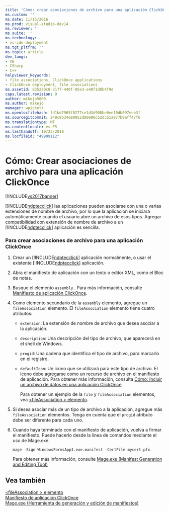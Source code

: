 ```yaml
---
title: 'Cómo: crear asociaciones de archivo para una aplicación ClickOnce | Microsoft Docs'
ms.custom: ''
ms.date: 11/15/2016
ms.prod: visual-studio-dev14
ms.reviewer: ''
ms.suite: ''
ms.technology:
- vs-ide-deployment
ms.tgt_pltfrm: ''
ms.topic: article
dev_langs:
- VB
- CSharp
- C++
helpviewer_keywords:
- file associations, ClickOnce applications
- ClickOnce deployment, file associations
ms.assetid: 835230c8-3177-440f-85e3-e40f1d8b4f9d
caps.latest.revision: 9
author: mikejo5000
ms.author: mikejo
manager: wpickett
ms.openlocfilehash: fd1bd7965f0277ce1d3d900be6ee10db097eeb3f
ms.sourcegitcommit: 240c8b34e80952d00e90c52dcb1a077b9aff47f6
ms.translationtype: MT
ms.contentlocale: es-ES
ms.lasthandoff: 10/23/2018
ms.locfileid: "49909112"
---
```

# <a name="how-to-create-file-associations-for-a-clickonce-application"></a>Cómo: Crear asociaciones de archivo para una aplicación ClickOnce
[!INCLUDE[vs2017banner](../includes/vs2017banner.md)]

[!INCLUDE[ndptecclick](../includes/ndptecclick-md.md)] las aplicaciones pueden asociarse con una o varias extensiones de nombre de archivo, por lo que la aplicación se iniciará automáticamente cuando el usuario abre un archivo de esos tipos. Agregar compatibilidad con extensión de nombre de archivo a un [!INCLUDE[ndptecclick](../includes/ndptecclick-md.md)] aplicación es sencilla.  
  
### <a name="to-create-file-associations-for-a-clickonce-application"></a>Para crear asociaciones de archivo para una aplicación ClickOnce  
  
1. Crear un [!INCLUDE[ndptecclick](../includes/ndptecclick-md.md)] aplicación normalmente, o usar el existente [!INCLUDE[ndptecclick](../includes/ndptecclick-md.md)] aplicación.  
  
2. Abra el manifiesto de aplicación con un texto o editor XML, como el Bloc de notas.  
  
3. Busque el elemento `assembly` . Para más información, consulte [Manifiesto de aplicación ClickOnce](../deployment/clickonce-application-manifest.md).  
  
4. Como elemento secundario de la `assembly` elemento, agregue un `fileAssociation` elemento. El `fileAssociation` elemento tiene cuatro atributos:  
  
   - `extension`: La extensión de nombre de archivo que desea asociar a la aplicación.  
  
   - `description`: Una descripción del tipo de archivo, que aparecerá en el shell de Windows.  
  
   - `progid`: Una cadena que identifica el tipo de archivo, para marcarlo en el registro.  
  
   - `defaultIcon`: Un icono que se utilizará para este tipo de archivo. El icono debe agregarse como un recurso de archivo en el manifiesto de aplicación. Para obtener más información, consulta [Cómo: Incluir un archivo de datos en una aplicación ClickOnce](../deployment/how-to-include-a-data-file-in-a-clickonce-application.md).  
  
     Para obtener un ejemplo de la `file` y `fileAssociation` elementos, vea [ \<fileAssociation > elemento](../deployment/fileassociation-element-clickonce-application.md).  
  
5. Si desea asociar más de un tipo de archivo a la aplicación, agregue más `fileAssociation` elementos. Tenga en cuenta que el `progid` atributo debe ser diferente para cada uno.  
  
6. Cuando haya terminado con el manifiesto de aplicación, vuelva a firmar el manifiesto. Puede hacerlo desde la línea de comandos mediante el uso de Mage.exe.  
  
    `mage -Sign WindowsFormsApp1.exe.manifest -CertFile mycert.pfx`  
  
    Para obtener más información, consulte [Mage.exe (Manifest Generation and Editing Tool)](http://msdn.microsoft.com/library/77dfe576-2962-407e-af13-82255df725a1)  
  
## <a name="see-also"></a>Vea también  
 [\<fileAssociation > elemento](../deployment/fileassociation-element-clickonce-application.md)   
 [Manifiesto de aplicación ClickOnce](../deployment/clickonce-application-manifest.md)   
 [Mage.exe (Herramienta de generación y edición de manifiestos)](http://msdn.microsoft.com/library/77dfe576-2962-407e-af13-82255df725a1)



